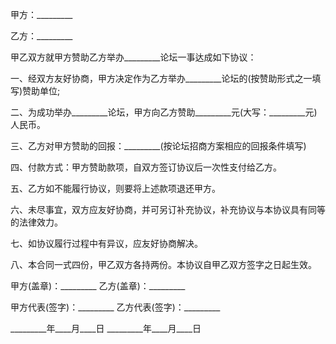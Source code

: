 
 


甲方：_________


乙方：_________


甲乙双方就甲方赞助乙方举办_________论坛一事达成如下协议：


一、经双方友好协商，甲方决定作为乙方举办_________论坛的(按赞助形式之一填写)赞助单位;


二、为成功举办_________论坛，甲方向乙方赞助_________元(大写：_________元)人民币。


三、乙方对甲方赞助的回报：_________(按论坛招商方案相应的回报条件填写)


四、付款方式：甲方赞助款项，自双方签订协议后一次性支付给乙方。


五、乙方如不能履行协议，则要将上述款项退还甲方。


六、未尽事宜，双方应友好协商，并可另订补充协议，补充协议与本协议具有同等的法律效力。


七、如协议履行过程中有异议，应友好协商解决。


八、本合同一式四份，甲乙双方各持两份。本协议自甲乙双方签字之日起生效。


甲方(盖章)：_________ 乙方(盖章)：_________


甲方代表(签字)：_________ 乙方代表(签字)：_________


_________年____月____日 _________年____月____日
 


 

 
 
 
 
 
  


  
 

  


  


  
 
 
 
 

